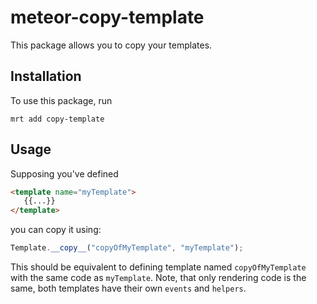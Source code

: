 # meteor-copy-template

This package allows you to copy your templates.

## Installation

To use this package, run

    mrt add copy-template

## Usage

Supposing you've defined

```html
<template name="myTemplate">
   {{...}}
</template>
```

you can copy it using:

```javascript
Template.__copy__("copyOfMyTemplate", "myTemplate");
```

This should be equivalent to defining template named `copyOfMyTemplate`
with the same code as `myTemplate`. Note, that only rendering code
is the same, both templates have their own `events` and `helpers`.
